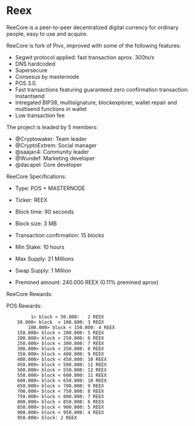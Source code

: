 # Reex

ReeCore is a peer-to-peer decentralized digital currency for ordinary people, easy to use and acquire.

ReeCore is fork of Pivx, improved with some of the following features: 

- Segwit protocol applied: fast transaction aprox. 300tx/s 
- DNS hardcoded 
- Supersecure
- Consesus by masternode 
- POS 3.0.
- Fast transactions featuring guaranteed zero confirmation transaction: Instantsend 
- Intregated BIP38, multisignature, blockexplorer, wallet repair and multisend functions in wallet
- Low transaction fee


The project is leaded by 5 members: 

- @Cryptowaker: Team leader
- @CryptoExtrem: Social manager
- @saajan4: Community leader
- @Wundef: Marketing developer
- @dacapel: Core developer

ReeCore Specifications:

- Type: POS + MASTERNODE

- Ticker: REEX

- Block time: 90 seconds

- Block size: 3 MB

- Transaction confirmation: 15 blocks

- Min Stake: 10 hours

- Max Supply: 21 Millions

- Swap Supply: 1 Million 
 
- Premined amount: 240.000 REEX (0.11% premined aprox)

ReeCore Rewards:

POS Rewards:
```
	     1> block < 50.000:   2 REEX
 	50.000> block  < 100.000: 3 REEX
        100.000> block < 150.000: 4 REEX
	150.000> block < 200.000: 5 REEX
	200.000> block < 250.000: 6 REEX
	250.000> block < 300.000: 7 REEX
	300.000> block < 350.000: 8 REEX
	350.000> block < 400.000: 9 REEX
	400.000> block < 450.000: 10 REEX
	450.000> block < 500.000: 11 REEX
	500.000> block < 550.000: 12 REEX
	550.000> block < 600.000: 11 REEX
	600.000> block < 650.000: 10 REEX
 	650.000> block < 700.000: 9 REEX
	700.000> block < 750.000: 8 REEX
	750.000> block < 800.000: 7 REEX
	800.000> block < 850.000: 6 REEX
	850.000> block < 900.000: 5 REEX
	900.000> block < 950.000: 4 REEX
	950.000> block: 2 REEX
```
